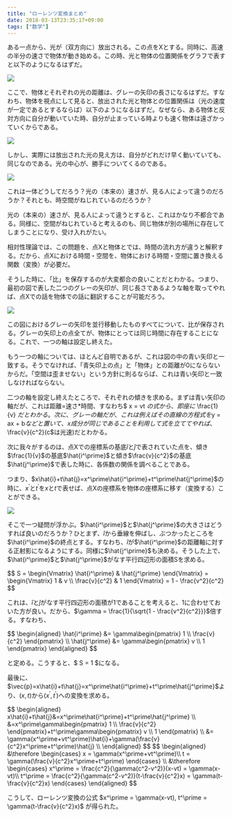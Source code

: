 ```yaml
---
title: "ローレンツ変換まとめ"
date: 2018-03-13T23:35:17+09:00
tags: ["数学"]
---
```


ある一点から、光が（双方向に）放出される。この点をXとする。同時に、高速の半分の速さで物体が動き始める。この時、光と物体の位置関係をグラフで表すと以下のようになるはずだ。

![](/img/lorentz-transformation-matome/1.png)

ここで、物体とそれぞれの光の距離は、グレーの矢印の長さになるはずだ。すなわち、物体を視点にして見ると、放出された光と物体との位置関係は（光の速度が一定であるとするならば）以下のようになるはずだ。なぜなら、ある物体と反対方向に自分が動いていた時、自分が止まっている時よりも速く物体は遠ざかっていくからである。

![](/img/lorentz-transformation-matome/2.png)

しかし、実際には放出された光の見え方は、自分がどれだけ早く動いていても、同じなのである。光の中心が、勝手についてくるのである。

![](/img/lorentz-transformation-matome/3.png)

これは一体どうしてだろう？光の（本来の）速さが、見る人によって違うのだろうか？それとも、時空間がねじれているのだろうか？

光の（本来の）速さが、見る人によって違うとすると、これはかなり不都合である。同様に、空間がねじれていると考えるのも、同じ物体が別の場所に存在してしまうことになり、受け入れがたい。

相対性理論では、この問題を、点Xと物体とでは、時間の流れ方が違うと解釈する。だから、点Xにおける時間・空間を、物体における時間・空間に置き換える関数（変換）が必要だ。

そうした時に、「比」を保存するのが大変都合の良いことだとわかる。つまり、最初の図で表した二つのグレーの矢印が、同じ長さであるような軸を取ってやれば、点Xでの話を物体での話に翻訳することが可能だろう。

![](/img/lorentz-transformation-matome/4.png)

この図におけるグレーの矢印を並行移動したものすべてについて、比が保存される。グレーの矢印上の点全てが、物体にとっては同じ時間に存在することになる。これで、一つの軸は設定し終えた。

もう一つの軸については、ほとんど自明であるが、これは図の中の青い矢印と一致する。そうでなければ、「青矢印上の点」と「物体」との距離が0にならないからだ。「空間は歪ませない」という方針に則るならば、これは青い矢印と一致しなければならない。

二つの軸を設定し終えたところで、それぞれの傾きを求める。まずは青い矢印の軸だが、これは距離=速さ*時間、すなわち$ x = vt $の式から、即座に$ \frac{1}{v} $だとわかる。次に、グレーの軸だが、これは例えばその直線の方程式を$y = ax + b$などと置いて、x成分が同じであることを利用して式を立ててやれば、$\frac{v}{c^2}$($c$は光速)だとわかる。

次に我々がするのは、点Xでの座標系の基底$\hat{i}$と$\hat{j}$で表されていた点を、傾き$\frac{1}{v}$の基底$\hat{i^\prime}$と傾き$\frac{v}{c^2}$の基底$\hat{j^\prime}$で表した時に、各係数の関係を調べることである。

つまり、$x\hat{i}+t\hat{j}=x^\prime\hat{i^\prime}+t^\prime\hat{j^\prime}$の時に、$x^\prime$と$t^\prime$を$x$と$t$で表せば、点Xの座標系を物体の座標系に移す（変換する）ことができる。

![](/img/lorentz-transformation-matome/5.png)

そこで一つ疑問が浮かぶ。$\hat{i^\prime}$と$\hat{j^\prime}$の大きさはどうすれば良いのだろうか？ひとまず、$\hat{i}$から垂線を伸ばし、ぶつかったところを$\hat{i^\prime}$の終点とする。すなわち、$\hat{i}$が$\hat{i^\prime}$の距離軸に対する正射影になるようにする。同様に$\hat{j^\prime}$も決める。そうした上で、$\hat{i^\prime}$と$\hat{j^\prime}$がなす平行四辺形の面積Sを求める。

<div>
$$
S =
\begin{Vmatrix}
   \hat{i^\prime} & \hat{j^\prime}
\end{Vmatrix}
=
\begin{Vmatrix}
   1 & v \\
   \frac{v}{c^2} & 1
\end{Vmatrix}
=
1 - \frac{v^2}{c^2}
$$
</div>

これは、$\hat{i}$と$\hat{j}$がなす平行四辺形の面積が1であることを考えると、1に合わせておいた方が良い。だから、$\gamma = \frac{1}{\sqrt{1 - \frac{v^2}{c^2}}}$倍する。すなわち、

<div>
$$
\begin{aligned}
\hat{i^\prime} &=
\gamma\begin{pmatrix}
   1 \\
   \frac{v}{c^2}
\end{pmatrix} \\
\hat{j^\prime} &=
\gamma\begin{pmatrix}
   v \\
   1
\end{pmatrix}
\end{aligned}
$$
</div>

と定める。こうすると、$ S = 1 $になる。

最後に、$\vec{p}=x\hat{i}+t\hat{j}=x^\prime\hat{i^\prime}+t^\prime\hat{j^\prime}$より、$(x, t)$から$(x^\prime, t^\prime)$への変換を求める。

<div>
$$
\begin{aligned}
x\hat{i}+t\hat{j}&=x^\prime\hat{i^\prime}+t^\prime\hat{j^\prime} \\
&=x^\prime\gamma\begin{pmatrix}
   1 \\
   \frac{v}{c^2}
\end{pmatrix}+t^\prime\gamma\begin{pmatrix}
   v \\
   1
\end{pmatrix} \\
&= \gamma(x^\prime+vt^\prime)\hat{i}+\gamma(\frac{v}{c^2}x^\prime+t^\prime)\hat{j} \\
\end{aligned}
$$
$$
\begin{aligned}
&\therefore \begin{cases}
   x = \gamma(x^\prime+vt^\prime)\\
   t = \gamma(\frac{v}{c^2}x^\prime+t^\prime)
\end{cases} \\
&\therefore \begin{cases}
   x^\prime = \frac{c^2}{\gamma(c^2-v^2)}(x-vt) = \gamma(x-vt)\\
   t^\prime = \frac{c^2}{\gamma(c^2-v^2)}(t-\frac{v}{c^2}x) = \gamma(t-\frac{v}{c^2}x)
\end{cases}
\end{aligned}
$$
</div>

こうして、ローレンツ変換の公式 $x^\prime = \gamma(x-vt), t^\prime = \gamma(t-\frac{v}{c^2}x)$ が得られた。
